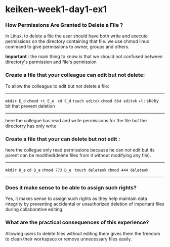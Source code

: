 # keiken-week1-day1-ex1

### How Permissions Are Granted to Delete a File ?
In Linux, to delete a file the user should have both write and execute permissions on the directory containing that file. we use chmod linux command to give permissions to owner, groups and others. 

**Important** : the main thing to know is that we should not confused between directory's permission and file's permission

### Create a file that your colleague can edit but not delete:
To allow the colleague to edit but not delete a file: 
*********************
`mkdir E_d`
`chmod +t E_e `
`cd E_d`
`touch editok` 
`chmod 664 editok` 
+t : sticky bit that prevent deletion
********************
here the collegue has read and write permissions for the file but the directorry has only write 
### Create a file that your can delete but not edit :

here the collegue only read permissions because he can not edit but its parent can be modified(delete files from it without modifying any file).
*******************
`mkdir D_e`
`cd D_e`
`chmod 773 D_e `
`touch deleteok`
`chmod 444 deleteok` 
*******************


 ### Does it make sense to be able to assign such rights?
Yes, it makes sense to assign such rights as they help maintain data integrity by preventing accidental or unauthorized deletion of important files during collaborative editing.
### What are the practical consequences of this experience?
Allowing users to delete files without editing them gives them the freedom to clean their workspace or remove unnecessary files easily.


